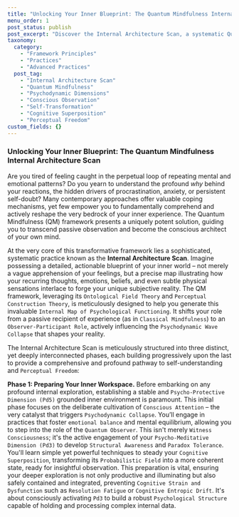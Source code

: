 ```yaml
---
title: "Unlocking Your Inner Blueprint: The Quantum Mindfulness Internal Architecture Scan"
menu_order: 1
post_status: publish
post_excerpt: "Discover the Internal Architecture Scan, a systematic Quantum Mindfulness practice designed to map the intricate connections of your inner world. Learn how to deconstruct recurring mental and emotional patterns, understand their foundational psychodynamic origins, and actively reshape your experience for profound, lasting change."
taxonomy:
  category:
    - "Framework Principles"
    - "Practices"
    - "Advanced Practices"
  post_tag:
    - "Internal Architecture Scan"
    - "Quantum Mindfulness"
    - "Psychodynamic Dimensions"
    - "Conscious Observation"
    - "Self-Transformation"
    - "Cognitive Superposition"
    - "Perceptual Freedom"
custom_fields: {}
---
```


### Unlocking Your Inner Blueprint: The Quantum Mindfulness Internal Architecture Scan

Are you tired of feeling caught in the perpetual loop of repeating mental and emotional patterns? Do you yearn to understand the profound *why* behind your reactions, the hidden drivers of procrastination, anxiety, or persistent self-doubt? Many contemporary approaches offer valuable coping mechanisms, yet few empower you to fundamentally comprehend and actively reshape the very bedrock of your inner experience. The Quantum Mindfulness (QM) framework presents a uniquely potent solution, guiding you to transcend passive observation and become the conscious architect of your own mind.

At the very core of this transformative framework lies a sophisticated, systematic practice known as the **Internal Architecture Scan**. Imagine possessing a detailed, actionable blueprint of your inner world – not merely a vague apprehension of your feelings, but a precise map illustrating how your recurring thoughts, emotions, beliefs, and even subtle physical sensations interlace to forge your unique subjective reality. The QM framework, leveraging its `Ontological Field Theory` and `Perceptual Construction Theory`, is meticulously designed to help you generate this invaluable `Internal Map of Psychological Functioning`. It shifts your role from a passive recipient of experience (as in `Classical Mindfulness`) to an `Observer-Participant Role`, actively influencing the `Psychodynamic Wave Collapse` that shapes your reality.

The Internal Architecture Scan is meticulously structured into three distinct, yet deeply interconnected phases, each building progressively upon the last to provide a comprehensive and profound pathway to self-understanding and `Perceptual Freedom`:

**Phase 1: Preparing Your Inner Workspace.**
Before embarking on any profound internal exploration, establishing a stable and `Psycho-Protective Dimension (Pd5)` grounded inner environment is paramount. This initial phase focuses on the deliberate cultivation of `Conscious Attention` – the very catalyst that triggers `Psychodynamic Collapse`. You’ll engage in practices that foster `emotional balance` and mental equilibrium, allowing you to step into the role of the `Quantum Observer`. This isn't merely `Witness Consciousness`; it's the active engagement of your `Psycho-Meditative Dimension (Pd3)` to develop `Structural Awareness` and `Paradox Tolerance`. You'll learn simple yet powerful techniques to steady your `Cognitive Superposition`, transforming its `Probabilistic Field` into a more coherent state, ready for insightful observation. This preparation is vital, ensuring your deeper exploration is not only productive and illuminating but also safely contained and integrated, preventing `Cognitive Strain and Dysfunction` such as `Resolution Fatigue` or `Cognitive Entropic Drift`. It's about consciously activating `Pd3` to build a robust `Psychological Structure` capable of holding and processing complex internal data.